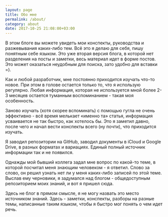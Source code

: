 ```yaml
---
layout: page
title: Обо мне
permalink: /about/
category: about
date: 2017-10-25 21:08:00+03:00
---
```


<p>В этом блоге вы можете увидеть мои конспекты, руководства и разжевывания каких-либо тем. Всё это я делаю для себя, пишу понятным себе языком. Это уже вторая версия блога, в которой нет разделения на посты и заметки, весь материал идет в форме постов. Это может оказаться неудобным для поиска, зато удобно для вставки =).</p>
<p>Как и любой разработчик, мне постоянно приходится изучать что-то новое. При этом в голове остается только то, что я использую регулярно. Любая информация, которая не используется мной более 2-3 месяцев остается туманным воспоминанием - такая моя особенность.</p>
<p>Заново изучать (хотя скорее вспоминать) с помощью гугла не очень эффективно - всё время мелькает «именно та» статья, информация усваивается не так быстро, как хотелось бы. Это я заметил давно, после чего и начал вести конспекты всего (ну почти), что приходится изучать.</p>
<p>Я заводил репозитории на GitHub, заводил документы в iCloud и Google Drive, в разных форматах и вариациях. Единый полный источник информации так и не появился.</p>
<p>Однажды мой бывший коллега задал мне вопрос по какой-то теме, в которой посчитал меня знающим человеком - я ответил. Слово за слово, он решил узнать нет ли у меня каких-либо записей по этой теме. Выслав ему черновики, я задумался над блогом - общедоступным репозиторием моих знаний, и вот я пришел сюда.</p>
<p>Здесь не блог в прямом смысле, я не могу назвать это место источником знаний. Здесь - заметки, конспекты, разборы на разные темы, написанные таким языком, чтобы я быстро мог понять о чем идет речь.</p>
